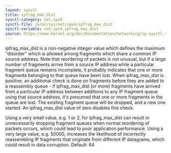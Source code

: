 ```yaml
---
layout: sysctl
title: ipfrag_max_dist
sysctl-category: net.ipv4
sysctl-file: /proc/sys/net/ipv4/ipfrag_max_dist
sysctl-variable: net.ipv4.ipfrag_max_dist
source: https://www.kernel.org/doc/Documentation/networking/ip-sysctl.txt
---
```

ipfrag_max_dist is a non-negative integer value which defines the
maximum "disorder" which is allowed among fragments which share a
common IP source address. Note that reordering of packets is
not unusual, but if a large number of fragments arrive from a source
IP address while a particular fragment queue remains incomplete, it
probably indicates that one or more fragments belonging to that queue
have been lost. When ipfrag_max_dist is positive, an additional check
is done on fragments before they are added to a reassembly queue - if
ipfrag_max_dist (or more) fragments have arrived from a particular IP
address between additions to any IP fragment queue using that source
address, it's presumed that one or more fragments in the queue are
lost. The existing fragment queue will be dropped, and a new one
started. An ipfrag_max_dist value of zero disables this check.

Using a very small value, e.g. 1 or 2, for ipfrag_max_dist can
result in unnecessarily dropping fragment queues when normal
reordering of packets occurs, which could lead to poor application
performance. Using a very large value, e.g. 50000, increases the
likelihood of incorrectly reassembling IP fragments that originate
from different IP datagrams, which could result in data corruption.
Default: 64

